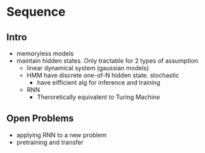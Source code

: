 # Sequence

## Intro
- memoryless models
- maintain hidden states. Only tractable for 2 types of assumption
    + linear dynamical system (gaussian models)
    + HMM have discrete one-of-N hidden state. stochastic
        * have eifficient alg for inference and training
    + RNN
        * Theroretically equivalent to Turing Machine

## Open Problems
- applying RNN to a new problem
- pretraining and transfer
